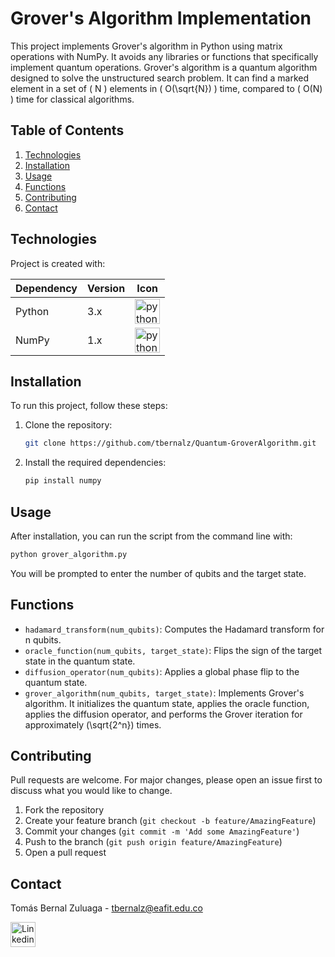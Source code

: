 # Grover's Algorithm Implementation

This project implements Grover's algorithm in Python using matrix operations with NumPy. It avoids any libraries or functions that specifically implement quantum operations. Grover's algorithm is a quantum algorithm designed to solve the unstructured search problem. It can find a marked element in a set of \( N \) elements in \( O(\sqrt{N}) \) time, compared to \( O(N) \) time for classical algorithms.


## Table of Contents
1. [Technologies](#technologies)
2. [Installation](#installation)
3. [Usage](#usage)
4. [Functions](#functions)
5. [Contributing](#contributing)
6. [Contact](#contact)


## Technologies
Project is created with:

| Dependency | Version | Icon | 
|---|---|---|
| Python | 3.x | [<img src="https://seeklogo.com/images/P/python-logo-A32636CAA3-seeklogo.com.png" alt="python" width="40" height="40">](https://www.python.org/) |
| NumPy | 1.x | [<img src="https://seeklogo.com/images/N/numpy-logo-479C24EC79-seeklogo.com.png" alt="python" width="40" height="40">](https://numpy.org/)|


## Installation
To run this project, follow these steps:

1. Clone the repository:

    ```sh
    git clone https://github.com/tbernalz/Quantum-GroverAlgorithm.git
    ```

2. Install the required dependencies:

    ```sh
    pip install numpy
    ```

## Usage

After installation, you can run the script from the command line with:

```sh
python grover_algorithm.py
```

You will be prompted to enter the number of qubits and the target state.

## Functions

* `hadamard_transform(num_qubits)`: Computes the Hadamard transform for n qubits.
* `oracle_function(num_qubits, target_state)`: Flips the sign of the target state in the quantum state.
* `diffusion_operator(num_qubits)`: Applies a global phase flip to the quantum state.
* `grover_algorithm(num_qubits, target_state)`: Implements Grover's algorithm. It initializes the quantum state, applies the oracle function, applies the diffusion operator, and performs the Grover iteration for approximately \(\sqrt{2^n}\) times.

## Contributing

Pull requests are welcome. For major changes, please open an issue first to discuss what you would like to change.

1. Fork the repository
2. Create your feature branch (`git checkout -b feature/AmazingFeature`)
3. Commit your changes (`git commit -m 'Add some AmazingFeature'`)
4. Push to the branch (`git push origin feature/AmazingFeature`)
5. Open a pull request

## Contact
Tomás Bernal Zuluaga - tbernalz@eafit.edu.co

<a href="https://www.linkedin.com/in/tbernalz" target="_blank" rel="noreferrer">
    <img src="https://seeklogo.com/images/L/linkedin-new-2020-logo-E14A5D55ED-seeklogo.com.png" alt="Linkedin" width="40" height="40"/>
  </a>

